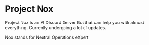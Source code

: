 # Project Nox
Project Nox is an AI Discord Server Bot that can help you with almost everything. Currently undergoing a lot of updates.

Nox stands for Neutral Operations eXpert
